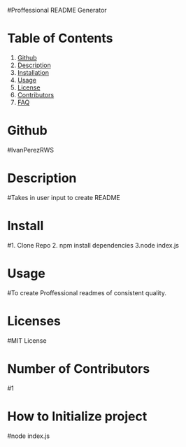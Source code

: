 
#Proffessional README Generator
  
  # Table of Contents
  1. [Github](#Github)
  2. [Description](#Description)
  3. [Installation](#Installation)
  4. [Usage](#Usage)
  5. [License](Licesne)
  6. [Contributors](#Contributors)
  7. [FAQ](#FAQ)
  
# Github
#IvanPerezRWS

# Description
#Takes in user input to create README

# Install
#1. Clone Repo 2. npm install dependencies 3.node index.js 

# Usage
#To create Proffessional readmes of consistent quality.

# Licenses
#MIT License

# Number of Contributors
#1

# How to Initialize project
#node index.js
  